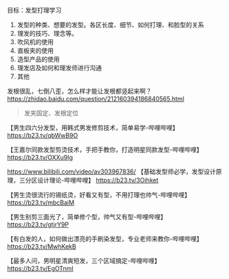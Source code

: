 目标：发型打理学习
1. 发型的种类、想要的发型。各区长度、细节、如何打理、和脸型的关系
2. 理发的技巧、理念等。
3. 吹风机的使用
4. 直板夹的使用
5. 造型产品的使用
6. 理发店及如何和理发师进行沟通
7. 其他



发根很乱，七倒八歪，怎么样才能让发根都竖起来啊？
https://zhidao.baidu.com/question/212160394186840565.html
> 发夹固定、发根定位





【男生四六分发型，用韩式男发修剪技术，简单易学-哔哩哔哩】 https://b23.tv/qbWwB9O

【王嘉尔同款发型剪烫技术，手把手教你，打造明星同款发型-哔哩哔哩】 https://b23.tv/OXXu9Ig

https://www.bilibili.com/video/av303967836/
【基础发型师必学，发型设计原理，三分区设计理论-哔哩哔哩】 https://b23.tv/3Oihket

【男生烫很流行的锡纸烫，好看又有型，不用打理也帅气-哔哩哔哩】 https://b23.tv/mbcBaiM

【男生别剪三面光了，简单修个型，帅气又有型-哔哩哔哩】 https://b23.tv/gtjrY9P

【有白发的人，如何做出漂亮的手刷染发型，专业老师来教你-哔哩哔哩】 https://b23.tv/MwhKekB










【最多人问，男明星清爽短发，三个区域搞定-哔哩哔哩】 https://b23.tv/EgOTnmI
<!--stackedit_data:
eyJoaXN0b3J5IjpbLTEyNzMxOTc4MzgsLTM2NTY3ODE3NiwtMT
kzMTQ1MDM3MiwxNzYyNjkzOTAyLC02NTY3NDU5NTQsMjA3NTY1
MDc0NiwxNTU5MjA5MzA3LDE0MTIwMDE2ODYsLTEyODM5ODU1Mz
ddfQ==
-->
